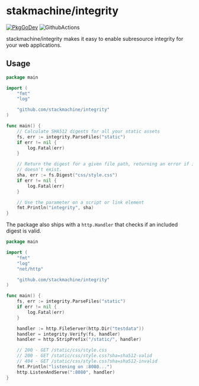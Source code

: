 # stakmachine/integrity
[![PkgGoDev](https://pkg.go.dev/badge/github.com/stackmachine/integrity)](https://pkg.go.dev/github.com/stackmachine/integrity) ![GithubActions](https://github.com/stackmachine/integrity/workflows/ci/badge.svg?branch=master)

stackmachine/integrity makes it easy to enable subresource integrity for your web
applications.

## Usage

```go
package main

import (
	"fmt"
	"log"

	"github.com/stackmachine/integrity"
)

func main() {
	// Calculate SHA512 digests for all your static assets
	fs, err := integrity.ParseFiles("static")
	if err != nil {
		log.Fatal(err)
	}

	// Return the digest for a given file path, returning an error if it
	// doesn't exist.
	sha, err := fs.Digest("css/style.css")
	if err != nil {
		log.Fatal(err)
	}

	// Use the parameter on a script or link element
	fmt.Println("integrity", sha)
}
```

The package also ships with a `http.Handler` that checks if an included digest
is valid.

```go
package main

import (
	"fmt"
	"log"
	"net/http"

	"github.com/stackmachine/integrity"
)

func main() {
	fs, err := integrity.ParseFiles("static")
	if err != nil {
		log.Fatal(err)
	}

	handler := http.FileServer(http.Dir("testdata"))
	handler = integrity.Verify(fs, handler)
	handler = http.StripPrefix("/static/", handler)

	// 200 - GET /static/css/style.css
	// 200 - GET /static/css/style.css?sha=sha512-valid
	// 404 - GET /static/css/style.css?sha=sha512-invalid
	fmt.Println("listening on :8080...")
	http.ListenAndServe(":8080", handler)
}
```
